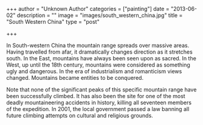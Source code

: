 +++
author = "Unknown Author"
categories = ["painting"]
date = "2013-06-02"
description = ""
image = "images/south_western_china.jpg"
title = "South Western China"
type = "post"

+++

In South-western China the mountain range spreads over massive areas. Having travelled from afar, it dramatically changes direction as it stretches south. In the East, mountains have always been seen upon as sacred. In the West, up until the 18th century, mountains were considered as something ugly and dangerous. In the era of industrialism and romanticism views changed. Mountains became entities to be conquered.

<!--more-->

Note that none of the significant peaks of this specific mountain range have been successfully climbed. It has also been the site for one of the most deadly mountaineering accidents in history, killing all seventeen members of the expedition. In 2001, the local government passed a law banning all future climbing attempts on cultural and religious grounds.
